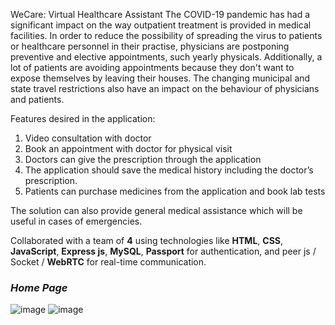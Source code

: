 WeCare: Virtual Healthcare Assistant
The COVID-19 pandemic has had a significant impact on the way outpatient treatment is provided in medical facilities. In order to reduce the possibility of spreading the virus to patients or healthcare personnel in their practise, physicians are postponing preventive and elective appointments, such yearly physicals. Additionally, a lot of patients are avoiding appointments because they don't want to expose themselves by leaving their houses. The changing municipal and state travel restrictions also have an impact on the behaviour of physicians and patients.

Features desired in the application:
1. Video consultation with doctor
2. Book an appointment with doctor for physical visit
3. Doctors can give the prescription through the application
4. The application should save the medical history including the doctor’s prescription.
5. Patients can purchase medicines from the application and book lab tests

The solution can also provide general medical assistance which will be useful in cases of emergencies.

Collaborated with a team of **4** using technologies like **HTML**, **CSS**, **JavaScript**, **Express js**, **MySQL**, **Passport** for 
authentication, and peer js / Socket / **WebRTC** for real-time communication.


### *Home Page*
![image](https://user-images.githubusercontent.com/83824990/152693017-4fc715a6-99c4-4da7-ad76-35b624d9cd0b.png)
![image](https://user-images.githubusercontent.com/83824990/152693028-56059866-700a-4cca-9647-152c9f472941.png)

